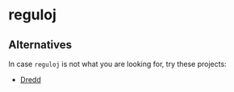 # reguloj

## Alternatives

In case `reguloj` is not what you are looking for, try these projects:

- [Dredd](https://github.com/amsterdatech/Dredd)


